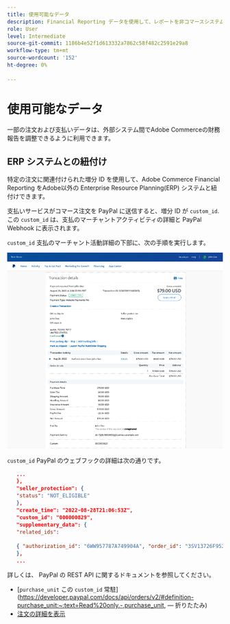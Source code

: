 ```yaml
---
title: 使用可能なデータ
description: Financial Reporting データを使用して、レポートを非コマースシステムと紐付けします。
role: User
level: Intermediate
source-git-commit: 1186b4e52f1d613332a7862c58f482c2591e29a8
workflow-type: tm+mt
source-wordcount: '152'
ht-degree: 0%

---
```


# 使用可能なデータ

一部の注文および支払いデータは、外部システム間でAdobe Commerceの財務報告を調整できるように利用できます。

## ERP システムとの紐付け

特定の注文に関連付けられた増分 ID を使用して、Adobe Commerce Financial Reporting をAdobe以外の Enterprise Resource Planning(ERP) システムと紐付けできます。

支払いサービスがコマース注文を PayPal に送信すると、増分 ID が `custom_id`. この `custom_id` は、支払のマーチャントアクティビティの詳細と PayPal Webhook に表示されます。

`custom_id` 支払のマーチャント活動詳細の下部に、次の手順を実行します。

![`custom_id` マーチャント活動詳細](assets/merchant-activity.png)

`custom_id` PayPal のウェブフックの詳細は次の通りです。

```json
   ...
   },
   "seller_protection": {
   "status": "NOT_ELIGIBLE"
   },
   "create_time": "2022-08-28T21:06:53Z",
   "custom_id": "000000829",
   "supplementary_data": {
   "related_ids":

   { "authorization_id": "6WW957787A749904A", "order_id": "3SV13726F9525791J" }
   },
   ...
```

詳しくは、 PayPal の REST API に関するドキュメントを参照してください。

* [`purchase_unit` この `custom_id` 常駐](https://developer.paypal.com/docs/api/orders/v2/#definition-purchase_unit:~:text=Read%20only.-,purchase_unit, — 折りたたみ)
* [注文の詳細を表示](https://developer.paypal.com/docs/api/orders/v2/#orders_get)
